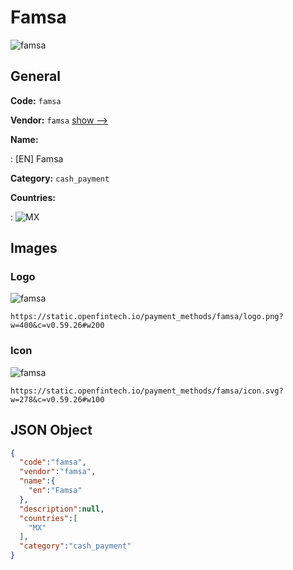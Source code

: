 
# Famsa 
![famsa](https://static.openfintech.io/payment_methods/famsa/logo.png?w=400&c=v0.59.26#w200)  

## General 
**Code:** `famsa` 
 
**Vendor:** `famsa` [show -->](/vendors/famsa/) 
 
**Name:** 
 
:	[EN] Famsa 
 
**Category:** `cash_payment` 
 
**Countries:** 
 
:	![MX](https://cdnjs.cloudflare.com/ajax/libs/flag-icon-css/3.3.0/flags/4x3/mx.svg#w24)  

## Images 

### Logo 
![famsa](https://static.openfintech.io/payment_methods/famsa/logo.png?w=400&c=v0.59.26#w200)  

```
https://static.openfintech.io/payment_methods/famsa/logo.png?w=400&c=v0.59.26#w200
```  

### Icon 
![famsa](https://static.openfintech.io/payment_methods/famsa/icon.svg?w=278&c=v0.59.26#w100)  

```
https://static.openfintech.io/payment_methods/famsa/icon.svg?w=278&c=v0.59.26#w100
```  

## JSON Object 

```json
{
  "code":"famsa",
  "vendor":"famsa",
  "name":{
    "en":"Famsa"
  },
  "description":null,
  "countries":[
    "MX"
  ],
  "category":"cash_payment"
}
```  

